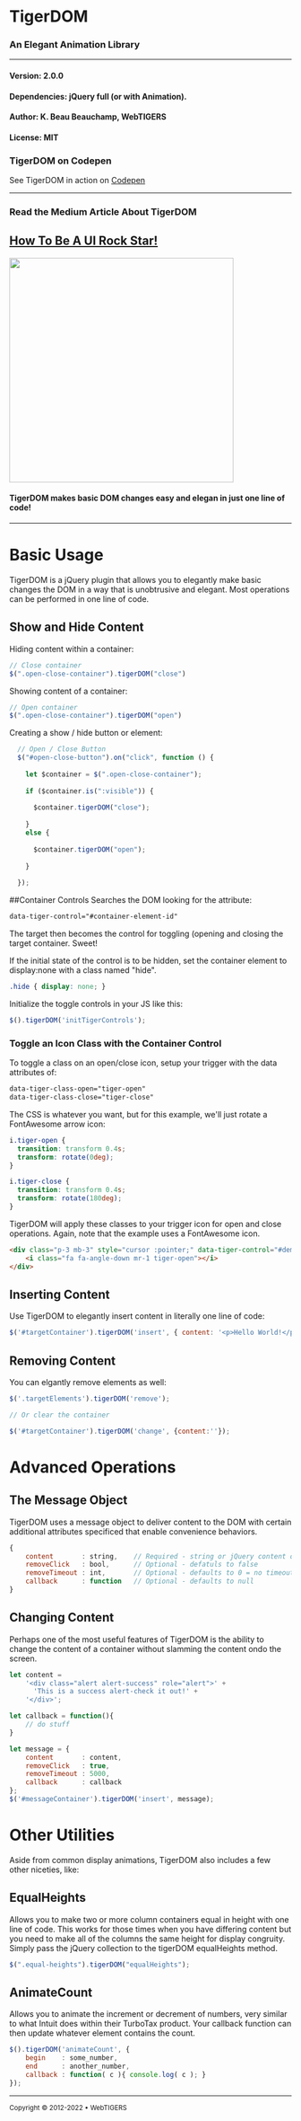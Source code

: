 # TigerDOM
### An Elegant Animation Library

---

#### Version: 2.0.0

#### Dependencies: jQuery full (or with Animation).

#### Author: K. Beau Beauchamp, WebTIGERS

#### License: MIT

### TigerDOM on Codepen
See TigerDOM in action on [Codepen](https://codepen.io/webtigers/pen/wvPNyOa)

---
### Read the Medium Article About TigerDOM

## <a href="https://javascript.plainenglish.io/how-to-be-a-goddamned-ui-rock-star-cd6add91d6f7">How To Be A UI Rock Star!</a>
<a href="https://javascript.plainenglish.io/how-to-be-a-goddamned-ui-rock-star-cd6add91d6f7"><img src="https://miro.medium.com/max/1200/1*hI2YS38ftvyJgaFlE1Rglw.jpeg" height="400" /></a>

#### TigerDOM makes basic DOM changes easy and elegan in just one line of code!

---

# Basic Usage
TigerDOM is a jQuery plugin that allows you to elegantly make basic changes the DOM in a way that is unobtrusive 
and elegant. Most operations can be performed in one line of code.

## Show and Hide Content

Hiding content within a container:
```javascript
// Close container
$(".open-close-container").tigerDOM("close")
```

Showing content of a container:
```javascript
// Open container
$(".open-close-container").tigerDOM("open")
```
Creating a show / hide button or element:
```javascript
  // Open / Close Button
  $("#open-close-button").on("click", function () {
      
    let $container = $(".open-close-container");
    
    if ($container.is(":visible")) {
        
      $container.tigerDOM("close");
      
    } 
    else {
        
      $container.tigerDOM("open");
      
    }
    
  });
```

##Container Controls
Searches the DOM looking for the attribute:
````html 
data-tiger-control="#container-element-id"
```` 
The target then becomes the control for toggling (opening and closing the target container. Sweet!
 
If the initial state of the control is to be hidden, set the container element to display:none
with a class named "hide".
```css
.hide { display: none; }
``` 
Initialize the toggle controls in your JS like this:
```javascript
$().tigerDOM('initTigerControls');
``` 
### Toggle an Icon Class with the Container Control 
To toggle a class on an open/close icon, setup your trigger with the data attributes of:
```html
data-tiger-class-open="tiger-open" 
data-tiger-class-close="tiger-close"
```
The CSS is whatever you want, but for this example, we'll just rotate a FontAwesome arrow icon:
````css
i.tiger-open {
  transition: transform 0.4s;
  transform: rotate(0deg);
}

i.tiger-close {
  transition: transform 0.4s;
  transform: rotate(180deg);
}
````
TigerDOM will apply these classes to your trigger icon for open and close operations. Again, note that the example uses a 
FontAwesome icon.
```html
<div class="p-3 mb-3" style="cursor :pointer;" data-tiger-control="#demo-container" data-tiger-class-open="tiger-open" data-tiger-class-close="tiger-close">
    <i class="fa fa-angle-down mr-1 tiger-open"></i>
</div>
``` 

## Inserting Content
Use TigerDOM to elegantly insert content in literally one line of code:
````javascript
$('#targetContainer').tigerDOM('insert', { content: '<p>Hello World!</p>' });
````

## Removing Content
You can elgantly remove elements as well:
```javascript
$('.targetElements').tigerDOM('remove');

// Or clear the container

$('#targetContainer').tigerDOM('change', {content:''});
```

# Advanced Operations

## The Message Object
TigerDOM uses a message object to deliver content to the DOM with certain additional attributes specificed 
that enable convenience behaviors.
```javascript
{ 
    content       : string,    // Required - string or jQuery content object
    removeClick   : bool,      // Optional - defatuls to false
    removeTimeout : int,       // Optional - defaults to 0 = no timeout
    callback      : function   // Optional - defaults to null
}
```

## Changing Content
Perhaps one of the most useful features of TigerDOM is the ability to change the content of a container without 
slamming the content ondo the screen.

```javascript
let content = 
    '<div class="alert alert-success" role="alert">' +
      'This is a success alert-check it out!' +
    '</div>';

let callback = function(){ 
    // do stuff
}

let message = { 
    content       : content,
    removeClick   : true,
    removeTimeout : 5000,
    callback      : callback
};
$('#messageContainer').tigerDOM('insert', message);
```

# Other Utilities
Aside from common display animations, TigerDOM also includes a few other niceties, like:
## EqualHeights
Allows you to make two or more column containers equal in height with one line of code. This works for those times
when you have differing content but you need to make all of the columns the same height for display congruity. 
Simply pass the jQuery collection to the tigerDOM equalHeights method.
```javascript
$(".equal-heights").tigerDOM("equalHeights");
```

## AnimateCount
Allows you to animate the increment or decrement of numbers, very similar to what Intuit does within their 
TurboTax product. Your callback function can then update whatever element contains the count.

```javascript
$().tigerDOM('animateCount', {
    begin    : some_number,
    end      : another_number, 
    callback : function( c ){ console.log( c ); }
});
```
---
<sub>Copyright &copy; 2012-2022 &bull; WebTIGERS</sub>
